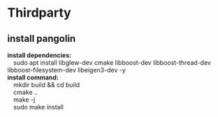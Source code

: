 # Thirdparty
## install pangolin
**install dependencies:**
  <br>&emsp;sudo apt install libglew-dev cmake libboost-dev libboost-thread-dev libboost-filesystem-dev libeigen3-dev -y
<br>**install command:**
  <br>&emsp;mkdir build && cd build
  <br>&emsp;cmake ..
  <br>&emsp;make -j
  <br>&emsp;sudo make install


